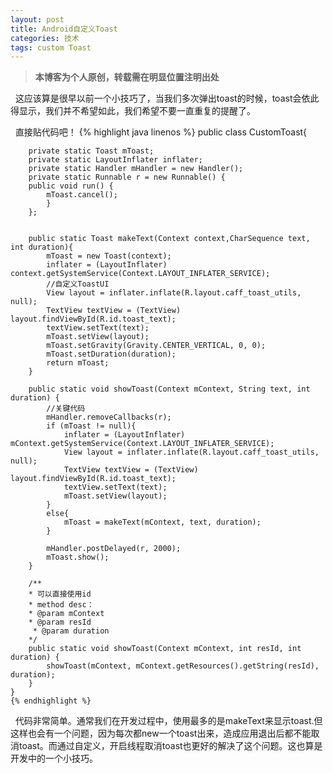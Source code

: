 ```yaml
---
layout: post
title: Android自定义Toast
categories: 技术
tags: custom Toast 
---
```

> **本博客为个人原创，转载需在明显位置注明出处**

&nbsp;&nbsp;这应该算是很早以前一个小技巧了，当我们多次弹出toast的时候，toast会依此得显示，我们并不希望如此，我们希望不要一直重复的提醒了。
	
&nbsp;&nbsp;直接贴代码吧！
	{% highlight java linenos %}
	public class CustomToast{
	
		private static Toast mToast;
		private static LayoutInflater inflater;
		private static Handler mHandler = new Handler();
		private static Runnable r = new Runnable() {
		public void run() {
			mToast.cancel();
			}
		};
	
	
		public static Toast makeText(Context context,CharSequence text, int duration){
			mToast = new Toast(context);
			inflater = (LayoutInflater) context.getSystemService(Context.LAYOUT_INFLATER_SERVICE); 
			//自定义ToastUI  
			View layout = inflater.inflate(R.layout.caff_toast_utils, null);  
        	TextView textView = (TextView) layout.findViewById(R.id.toast_text);  
	    	textView.setText(text);  
	    	mToast.setView(layout);  
	    	mToast.setGravity(Gravity.CENTER_VERTICAL, 0, 0);  
	    	mToast.setDuration(duration);  
			return mToast;
		}

		public static void showToast(Context mContext, String text, int duration) {
			//关键代码
			mHandler.removeCallbacks(r);
			if (mToast != null){
				inflater = (LayoutInflater) mContext.getSystemService(Context.LAYOUT_INFLATER_SERVICE);   
				View layout = inflater.inflate(R.layout.caff_toast_utils, null);  
	        	TextView textView = (TextView) layout.findViewById(R.id.toast_text);  
		    	textView.setText(text);  
		    	mToast.setView(layout);
			}
			else{
				mToast = makeText(mContext, text, duration);
			}
			
			mHandler.postDelayed(r, 2000);
			mToast.show();
		}
	
		/**
	 	* 可以直接使用id
	 	* method desc：
	 	* @param mContext
	 	* @param resId
		 * @param duration
	 	*/
		public static void showToast(Context mContext, int resId, int duration) {
			showToast(mContext, mContext.getResources().getString(resId), duration);
		}
	}
	{% endhighlight %}

&nbsp;&nbsp;代码非常简单。通常我们在开发过程中，使用最多的是makeText来显示toast.但这样也会有一个问题，因为每次都new一个toast出来，造成应用退出后都不能取消toast。而通过自定义，开启线程取消toast也更好的解决了这个问题。这也算是开发中的一个小技巧。
